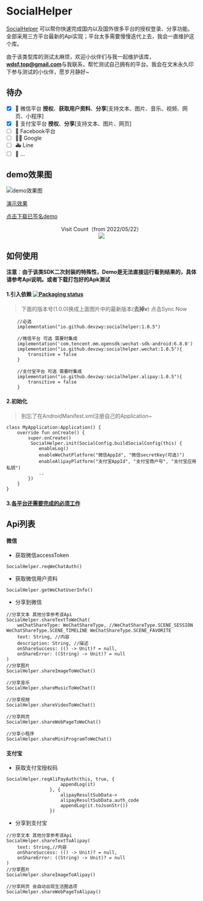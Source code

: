 # SocialHelper

[SocialHelper](https://github.com/devzwy/SocialHelper) 可以帮你快速完成国内以及国外很多平台的授权登录、分享功能。全部采用三方平台最新的Api实现；平台太多需要慢慢迭代上去，我会一直维护这个库。

由于该类型库的测试太麻烦，欢迎小伙伴们与我一起维护该库，**wdsf.top@gmail.com**与我联系，帮忙测试自己拥有的平台。我会在文末永久印下参与测试的小伙伴，愿岁月静好~

## 待办

- [x] 🎉 微信平台 **授权**、**获取用户资料**、**分享**[支持文本、图片、音乐、视频、网页、小程序]
- [x] 🎉 支付宝平台 **授权**、**分享**[支持文本、图片、网页]
- [ ] 🏁 Facebook平台
- [ ] 💃🏻 Google
- [ ] 🚑 Line
- [ ] 📝 ...

## demo效果图
![demo效果图](https://download.wdsf.top/dev%2Fimage%2Fdemo.png)  

[演示效果](https://download.wdsf.top/dev/video/show.mp4)  

[点击下载已签名demo](https://download.wdsf.top/dev/apk/socialhelper.apk)

<p align="center">
  Visit Count（from 2022/05/22）<br>
  <img src="https://profile-counter.glitch.me/devzwy-SocialHelper/count.svg" />
</p>

## 如何使用

**注意**：__由于该类SDK二次封装的特殊性，Demo是无法直接运行看到结果的，具体请参考Api说明。或者下载打包好的Apk测试__

#### 1.引入依赖  [![Packaging status](https://img.shields.io/nexus/r/io.github.devzwy/socialhelper?label=SocialHelper&nexusVersion=2&server=https%3A%2F%2Fs01.oss.sonatype.org)](https://github.com/devzwy/SocialHelper)

> 下面的版本号(1.0.0)换成上面图片中的最新版本(**去掉v**)
> 点击Sync Now

```
    //必选
    implementation("io.github.devzwy:socialhelper:1.0.5")
    
    //微信平台 可选 需要时集成
    implementation('com.tencent.mm.opensdk:wechat-sdk-android:6.8.0')
    implementation("io.github.devzwy:socialhelper.wechat:1.0.5"){
        transitive = false
    }

    //支付宝平台 可选 需要时集成
    implementation("io.github.devzwy:socialhelper.alipay:1.0.5"){
        transitive = false
    }
```

#### 2.初始化

> 别忘了在AndroidManifest.xml注册自己的Application~

```
class MyApplication:Application() {
    override fun onCreate() {
        super.onCreate()
         SocialHelper.init(SocialConfig.buildSocialConfig(this) {
            enableLog()
            enableWeChatPlatform("微信AppId", "微信secretKey(可选)")
            enableAlipayPlatform("支付宝AppId", "支付宝商户号", "支付宝应用私钥")
            ..
        })
    }
}
```
#### 3.[各平台还需要完成的必须工作](https://github.com/devzwy/SocialHelper/blob/main/PlatformInfo.md)

## Api列表

#### 微信 
- 获取微信accessToken
```
SocialHelper.reqWeChatAuth()
```
- 获取微信用户资料
```
SocialHelper.getWeChatUserInfo()
```

- 分享到微信
```
//分享文本 其他分享参考该Api
SocialHelper.shareTextToWeChat(
    weChatShareType: WeChatShareType, //WeChatShareType.SCENE_SESSION WeChatShareType.SCENE_TIMELINE WeChatShareType.SCENE_FAVORITE 
    text: String, //内容
    description: String, //描述
    onShareSuccess: (() -> Unit)? = null,
    onShareError: ((String) -> Unit)? = null
)
//分享图片
SocialHelper.shareImageToWeChat()

//分享音乐
SocialHelper.shareMusicToWeChat()

//分享视频
SocialHelper.shareVideoToWeChat()

//分享网页
SocialHelper.shareWebPageToWeChat()

//分享小程序
SocialHelper.shareMiniProgramToWeChat()

```

#### 支付宝
- 获取支付宝授权码
```
SocialHelper.reqAliPayAuth(this, true, {
                    appendLog(it)
                }, {
                    alipayResultSubData->
                    alipayResultSubData.auth_code
                    appendLog(it.toJsonStr())
                })
```

- 分享到支付宝
```
//分享文本 其他分享参考该Api
SocialHelper.shareTextToAlipay(
    text: String,//内容
    onShareSuccess: (() -> Unit)? = null,
    onShareError: ((String) -> Unit)? = null
)
//分享图片
SocialHelper.shareImageToAlipay()

//分享网页 会自动出现生活圈选项
SocialHelper.shareWebPageToAlipay()

```


